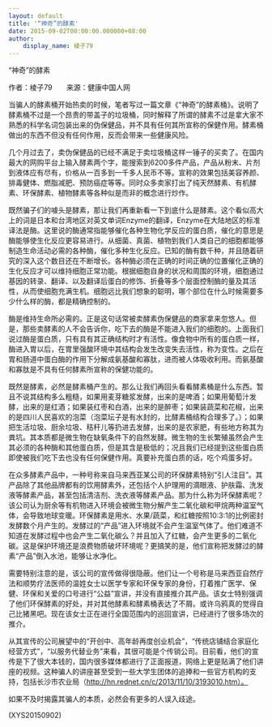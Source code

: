 ```yaml
---
layout: default
title: '“神奇”的酵素'
date: 2015-09-02T00:00:00.000000+08:00
author:
    display_name: 棱子79
---
```


“神奇”的酵素

作者：棱子79　　来源：健康中国人网

当骗人的酵素桶开始热卖的时候，笔者写过一篇文章《“神奇”的酵素桶》。说明了酵素桶不过是一个昂贵的带盖子的垃圾桶，同时解释了所谓的酵素不过是拿大家不熟悉的科学名词包装出来的伪保健品，并不具有任何其所宣称的保健作用。酵素桶做出的东西不但没有任何作用，反而会带来一些健康风险。

几个月过去了，卖伪保健品的已经不满足于卖垃圾桶这样一锤子的买卖了。在国内最大的网购平台上输入酵素两个字，能搜索到6200多件产品，产品从粉末、片剂到液体应有尽有，价格从一百多到一千多人民币不等。宣称的效果包括美容养颜、排毒健体、燃脂减肥、预防癌症等等。同时众多卖家打出了纯天然酵素、有机酵素、环保酵素、植物酵素等各种似是而非的概念进行炒作。

既然骗子们的噱头是酵素，那让我们再重新看一下到底什么是酵素。这个看似高大上的词是日本和台湾地区对英文单词Enzyme的翻译，Enzyme在大陆地区的标准译法是酶。这里说的酶通常指能够催化各种生物化学反应的蛋白质，催化的意思是酶能够使生化反应更容易进行。从细菌、真菌、植物到我们人类自己的细胞都能够制造生命活动必需的各种酶，催化多种生化反应。已知的酶有数千种，并且随着研究的深入这个数目还在不断增长。各种酶必须在正确的时间正确的位置催化正确的生化反应才可以维持细胞正常功能。根据细胞自身的状况和周围的环境，细胞通过基因的转录、翻译、以及翻译后蛋白的修饰、折叠等多个层面控制酶的量及其活性，从而使细胞充满生机。细胞远比我们想象的聪明，哪个部位在什么时候需要多少什么样的酶，都是精确控制的。

酶是维持生命所必需的。正是这句话常被卖酵素伪保健品的商家拿来忽悠人。但是，那些卖酵素的人不会告诉你，吃下去的酶是不能进入我们的细胞的。上面我们说过酶是蛋白质，只有具有其正确结构时才有活性。像食物中所有的蛋白质一样，酶进入胃以后，在胃里强酸环境中其结构会发生改变失去活性，称为变性。之后在胃和肠道中蛋白酶的作用下分解成氨基酸和寡肽，进而被人体吸收利用。而氨基酸和寡肽是不具有任何酵素所宣称的保健功能的。

既然是酵素，必然是酵素桶产生的。那么让我们再回头看看酵素桶是什么东西。暂且不说其结构多么粗糙，如果用麦芽糖浆发酵，出来的是啤酒；如果用葡萄汁发酵，出来的是红酒；如果装红枣和白酒，出来的是醉枣；如果装蔬菜和花椒，出来的是四川人民喜欢的泡菜（泡菜坛子是有水封的，比酵素桶结构合理多了。）；如果把生活垃圾、厨余垃圾、秸秆儿等扔进去发酵，出来的是农家肥，有些地方称其为粪坑。其本质都是微生物在缺氧条件下的自然发酵。微生物的生长繁殖虽然会产生其必须的各种酶和其他蛋白质，但是其含是极低的；况且我们已经提到这些蛋白质即使被我们吃下去也没有任何保健作用。真要补充蛋白质的话，吃个鸡蛋多好。

在众多酵素产品中，一种号称来自马来西亚某公司的环保酵素特别“引人注目”。其产品除了其他品牌都有的饮用酵素外，还包括个人护理用的滴眼液、护肤霜、洗发液等酵素产品，甚至包括清洁剂、洗衣液等酵素产品。那为什么称为环保酵素呢？该公司认为厨余等有机物进入环境会被微生物分解产生二氧化碳和甲烷两种温室气体，会导致地球变暖。环保酵素是用水、水果/蔬菜，和红糖按照10:3:1的比例密封发酵数个月产生的。发酵过的“产品”进入环境就不会产生温室气体了。他们难道不知道在发酵过程中也会产生二氧化碳么？并且加入了红糖，会产生更多的二氧化碳。这是保护环境还是浪费物质破坏环境呢？更搞笑的是，他们宣称把发酵过的酵素“产品”倒入水池，能够让水净化。

需要特别注意的是，该公司的宣传做得很隐蔽。他们让一个号称是马来西亚自然疗法和顺势疗法医师的温姓女士以医学专家和环保专家的身份，打着推广医学、保健、环保和关爱的口号进行“公益”宣讲，并没有直接推介其产品。该女士特别强调了他们环保酵素的好处，并对其他酵素和酵素桶表达了不屑。或许乌鸦真的觉得自己比猪黑吧。现在该女士正在进行全国范围内的巡回宣讲，已经进行了很多场次的推介。

从其宣传的公司展望中的“开创中、高年龄再度创业机会”，“传统店铺结合家庭化经营方式”，“以服务代替业务”来看，其很可能是个传销公司。目前看，他们的宣传是下了很大本钱的，国内很多媒体都进行了正面报道，网络上更是贴满了他们讲座的视频。这种骗人的讲座甚至受到一些大学生团体的追捧和一些官方机构的支持，包括长沙市农业局（http://hn.rednet.cn/c/2013/11/10/3193010.htm）。

如果不及时揭露其骗人的本质，必然会有更多的人误入歧途。

(XYS20150902)


